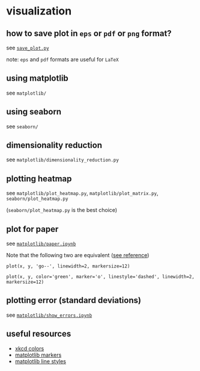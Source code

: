 # visualization

## how to save plot in `eps` or `pdf` or `png` format?
see [`save_plot.py`](https://github.com/subhadarship/visualization/blob/master/save_plot.py)

note: `eps` and `pdf` formats are useful for `LaTeX`

## using matplotlib

see `matplotlib/`

## using seaborn

see `seaborn/`

## dimensionality reduction

see `matplotlib/dimensionality_reduction.py`

## plotting heatmap

see `matplotlib/plot_heatmap.py`, `matplotlib/plot_matrix.py`, `seaborn/plot_heatmap.py`

(`seaborn/plot_heatmap.py` is the best choice)

## plot for paper

see [`matplotlib/paper.ipynb`](https://github.com/subhadarship/visualization/blob/master/matplotlib/paper.ipynb)

Note that the following two are equivalent ([see reference](https://matplotlib.org/3.1.1/api/_as_gen/matplotlib.pyplot.plot.html))
```
plot(x, y, 'go--', linewidth=2, markersize=12)
```
```
plot(x, y, color='green', marker='o', linestyle='dashed', linewidth=2, markersize=12)
```

## plotting error (standard deviations)

see [`matplotlib/show_errors.ipynb`](https://github.com/subhadarship/visualization/blob/master/matplotlib/show_error.ipynb)

## useful resources
- [xkcd colors](https://xkcd.com/color/rgb/)
- [matplotlib markers](https://matplotlib.org/3.1.1/api/markers_api.html)
- [matplotlib line styles](https://matplotlib.org/gallery/lines_bars_and_markers/line_styles_reference.html)

